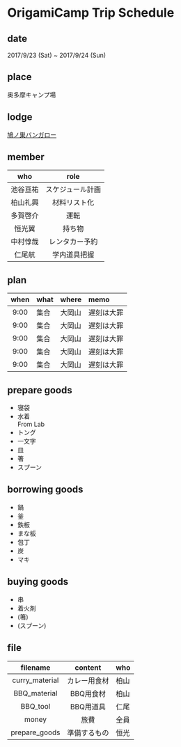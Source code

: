 ﻿# OrigamiCamp Trip Schedule
## date  

2017/9/23 (Sat) ~ 2017/9/24 (Sun)

## place  

奥多摩キャンプ場

## lodge  

[鳩ノ巣バンガロー](http://www.hatonosu.com/index.htm)


## member 

|who|role|  
|:----------:|:-----------:|  
|池谷亘祐|スケジュール計画|  
|柏山礼興|材料リスト化|
|多賀啓介|運転|
|恒光翼|持ち物|
|中村惇哉|レンタカー予約|
|仁尾航|学内道具把握|

## plan  

|when|what|where|memo|  
|:----------:|:-----------|:-----------|:---------------------------------|  
|9:00|集合|大岡山|遅刻は大罪|  
|9:00|集合|大岡山|遅刻は大罪|  
|9:00|集合|大岡山|遅刻は大罪|  
|9:00|集合|大岡山|遅刻は大罪|  
|9:00|集合|大岡山|遅刻は大罪|  


## prepare goods
* 寝袋
* 水着  
From Lab
* トング
* 一文字
* 皿
* 箸
* スプーン

## borrowing goods
* 鍋
* 釜
* 鉄板
* まな板
* 包丁
* 炭
* マキ

## buying goods
* 串
* 着火剤
* (箸)
* (スプーン)
## file

|filename|content|who|  
|:----------:|:-----------:|:------|  
|curry_material|カレー用食材|柏山|  
|BBQ_material|BBQ用食材|柏山|  
|BBQ_tool|BBQ用道具|仁尾|  
|money|旅費|全員|  
|prepare_goods|準備するもの|恒光|  
